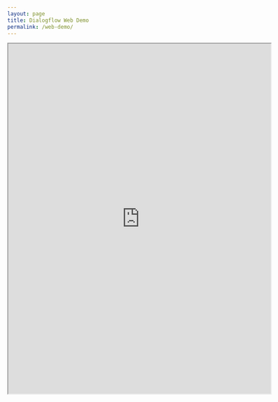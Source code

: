 ```yaml
---
layout: page
title: Dialogflow Web Demo
permalink: /web-demo/
---
```



<iframe
    allow="microphone;"
    width="600"
    height="800"
    src="https://console.dialogflow.com/api-client/demo/embedded/64f9b576-ab36-472a-9b1a-a508fe8b96bf">
</iframe>
